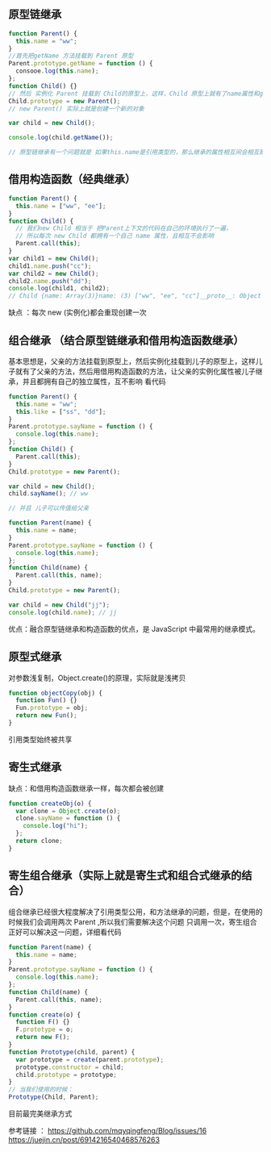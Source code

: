 ## 原型链继承

```js
function Parent() {
  this.name = "ww";
}
//首先把getName 方法挂载到 Parent 原型
Parent.prototype.getName = function () {
  consooe.log(this.name);
};
function Child() {}
// 然后 实例化 Parent 挂载到 Child的原型上，这样，Child 原型上就有了name属性和getName方法
Child.prototype = new Parent();
// new Parent() 实际上就是创建一个新的对象

var child = new Child();

console.log(child.getName());

// 原型链继承有一个问题就是 如果this.name是引用类型的，那么继承的属性相互间会相互影响，如果儿子更改，那么父亲的值也会相应更改
```

## 借用构造函数（经典继承）

```js
function Parent() {
  this.name = ["ww", "ee"];
}
function Child() {
  // 我们new Child 相当于 把Parent上下文的代码在自己的环境执行了一遍，
  // 所以每次 new Child 都拥有一个自己 name 属性，且相互不会影响
  Parent.call(this);
}
var child1 = new Child();
child1.name.push("cc");
var child2 = new Child();
child2.name.push("dd");
console.log(child1, child2);
// Child {name: Array(3)}name: (3) ["ww", "ee", "cc"]__proto__: Object Child {name: Array(3)}name: (3) ["ww", "ee", "dd"]__proto__: Object
```

缺点 ：每次 new (实例化)都会重现创建一次

## 组合继承 （结合原型链继承和借用构造函数继承）

基本思想是，父亲的方法挂载到原型上，然后实例化挂载到儿子的原型上，这样儿子就有了父亲的方法，然后用借用构造函数的方法，让父亲的实例化属性被儿子继承，并且都拥有自己的独立属性，互不影响
看代码

```js
function Parent() {
  this.name = "ww";
  this.like = ["ss", "dd"];
}
Parent.prototype.sayName = function () {
  console.log(this.name);
};
function Child() {
  Parent.call(this);
}
Child.prototype = new Parent();

var child = new Child();
child.sayName(); // ww

// 并且 儿子可以传值给父亲

function Parent(name) {
  this.name = name;
}
Parent.prototype.sayName = function () {
  console.log(this.name);
};
function Child(name) {
  Parent.call(this, name);
}
Child.prototype = new Parent();

var child = new Child("jj");
console.log(child.name); // jj
```

优点：融合原型链继承和构造函数的优点，是 JavaScript 中最常用的继承模式。

## 原型式继承

对参数浅复制，Object.create()的原理，实际就是浅拷贝

```js
function objectCopy(obj) {
  function Fun() {}
  Fun.prototype = obj;
  return new Fun();
}
```

引用类型始终被共享

## 寄生式继承

缺点：和借用构造函数继承一样，每次都会被创建

```js
function createObj(o) {
  var clone = Object.create(o);
  clone.sayName = function () {
    console.log("hi");
  };
  return clone;
}
```

## 寄生组合继承（实际上就是寄生式和组合式继承的结合）

组合继承已经很大程度解决了引用类型公用，和方法继承的问题，但是，在使用的时候我们会调用两次 Parent ,所以我们需要解决这个问题 只调用一次，寄生组合正好可以解决这一问题，详细看代码

```js
function Parent(name) {
  this.name = name;
}
Parent.prototype.sayName = function () {
  console.log(this.name);
};
function Child(name) {
  Parent.call(this, name);
}
function create(o) {
  function F() {}
  F.prototype = o;
  return new F();
}
function Prototype(child, parent) {
  var prototype = create(parent.prototype);
  prototype.constructor = child;
  child.prototype = prototype;
}
// 当我们使用的时候：
Prototype(Child, Parent);
```

目前最完美继承方式

参考链接 ：
https://github.com/mqyqingfeng/Blog/issues/16
https://juejin.cn/post/6914216540468576263
